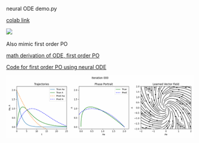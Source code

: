 neural ODE demo.py 

[colab link](https://colab.research.google.com/drive/1UKKPrahiNXUzEeUoK3NKfagqN494XHzt#scrollTo=Lv5jaRVP05Hn&uniqifier=2)

![](demo.gif)

Also mimic first order PO


[math derivation of ODE, first order PO](https://github.com/yingzibu/ODE/blob/main/note/first%20order%20PO%2C%20ODE.pdf)

[Code for first order PO using neural ODE](https://github.com/yingzibu/ODE/blob/main/code/neural_ODE_first_order_PO.ipynb)

![](first_order_PO.gif)

